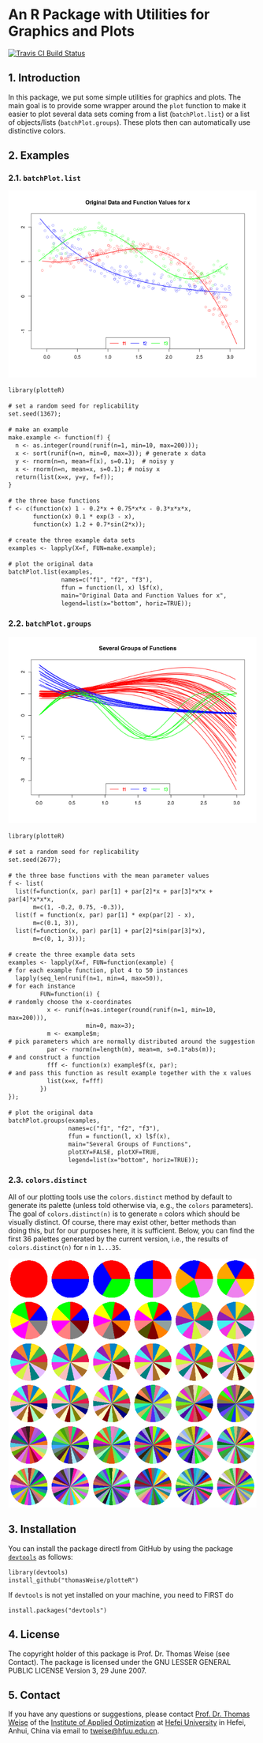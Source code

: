 # An R Package with Utilities for Graphics and Plots

[<img alt="Travis CI Build Status" src="https://img.shields.io/travis/thomasWeise/plotteR/master.svg" height="20"/>](https://travis-ci.org/thomasWeise/plotteR/)

## 1. Introduction

In this package, we put some simple utilities for graphics and plots.
The main goal is to provide some wrapper around the `plot` function to make it easier to plot several data sets coming from a list (`batchPlot.list`) or a list of objects/lists (`batchPlot.groups`).
These plots then can automatically use distinctive colors.

## 2. Examples

### 2.1. `batchPlot.list`

![Example image for `batchPlot.list`](examples/batchPlotList.png)

    library(plotteR)
    
    # set a random seed for replicability
    set.seed(1367);
    
    # make an example
    make.example <- function(f) {
      n <- as.integer(round(runif(n=1, min=10, max=200)));
      x <- sort(runif(n=n, min=0, max=3)); # generate x data
      y <- rnorm(n=n, mean=f(x), s=0.1);  # noisy y
      x <- rnorm(n=n, mean=x, s=0.1); # noisy x
      return(list(x=x, y=y, f=f));
    }
    
    # the three base functions
    f <- c(function(x) 1 - 0.2*x + 0.75*x*x - 0.3*x*x*x,
           function(x) 0.1 * exp(3 - x),
           function(x) 1.2 + 0.7*sin(2*x));
    
    # create the three example data sets
    examples <- lapply(X=f, FUN=make.example);
    
    # plot the original data
    batchPlot.list(examples,
                   names=c("f1", "f2", "f3"),
                   ffun = function(l, x) l$f(x),
                   main="Original Data and Function Values for x",
                   legend=list(x="bottom", horiz=TRUE));


### 2.2. `batchPlot.groups`

![Example image for `batchPlot.groups`](examples/batchPlotGroups.png)

    library(plotteR)
    
    # set a random seed for replicability
    set.seed(2677);
    
    # the three base functions with the mean parameter values
    f <- list(
      list(f=function(x, par) par[1] + par[2]*x + par[3]*x*x + par[4]*x*x*x,
           m=c(1, -0.2, 0.75, -0.3)),
      list(f = function(x, par) par[1] * exp(par[2] - x),
           m=c(0.1, 3)),
      list(f=function(x, par) par[1] + par[2]*sin(par[3]*x),
           m=c(0, 1, 3)));
    
    # create the three example data sets
    examples <- lapply(X=f, FUN=function(example) {
    # for each example function, plot 4 to 50 instances
      lapply(seq_len(runif(n=1, min=4, max=50)),
    # for each instance
             FUN=function(i) {
    # randomly choose the x-coordinates
               x <- runif(n=as.integer(round(runif(n=1, min=10, max=200))),
                          min=0, max=3);
               m <- example$m;
    # pick parameters which are normally distributed around the suggestion
               par <- rnorm(n=length(m), mean=m, s=0.1*abs(m));
    # and construct a function
               fff <- function(x) example$f(x, par);
    # and pass this function as result example together with the x values
               list(x=x, f=fff)
             })
    });
    
    # plot the original data
    batchPlot.groups(examples,
                     names=c("f1", "f2", "f3"),
                     ffun = function(l, x) l$f(x),
                     main="Several Groups of Functions",
                     plotXY=FALSE, plotXF=TRUE,
                     legend=list(x="bottom", horiz=TRUE));

### 2.3. `colors.distinct`

All of our plotting tools use the `colors.distinct` method by default to generate its palette (unless told otherwise via, e.g., the `colors` parameters). The goal of `colors.distinct(n)` is to generate `n` colors which should be visually distinct. Of course, there may exist other, better methods than doing this, but for our purposes here, it is sufficient. Below, you can find the first 36 palettes generated by the current version, i.e., the results of `colors.distinct(n)` for `n` in `1...35`.

![The first 36 palettes generated by the current version, i.e., the results of `colors.distinct(n)` for `n` in `1...35`](examples/printColors.png)

## 3. Installation

You can install the package directl from GitHub by using the package
[`devtools`](http://cran.r-project.org/web/packages/devtools/index.html) as
follows:

    library(devtools)
    install_github("thomasWeise/plotteR")

If `devtools` is not yet installed on your machine, you need to FIRST do

    install.packages("devtools")

## 4. License

The copyright holder of this package is Prof. Dr. Thomas Weise (see Contact).
The package is licensed under the  GNU LESSER GENERAL PUBLIC LICENSE Version 3, 29 June 2007.

## 5. Contact

If you have any questions or suggestions, please contact
[Prof. Dr. Thomas Weise](http://iao.hfuu.edu.cn/team/director) of the
[Institute of Applied Optimization](http://iao.hfuu.edu.cn/) at
[Hefei University](http://www.hfuu.edu.cn) in
Hefei, Anhui, China via
email to [tweise@hfuu.edu.cn](mailto:tweise@hfuu.edu.cn).
